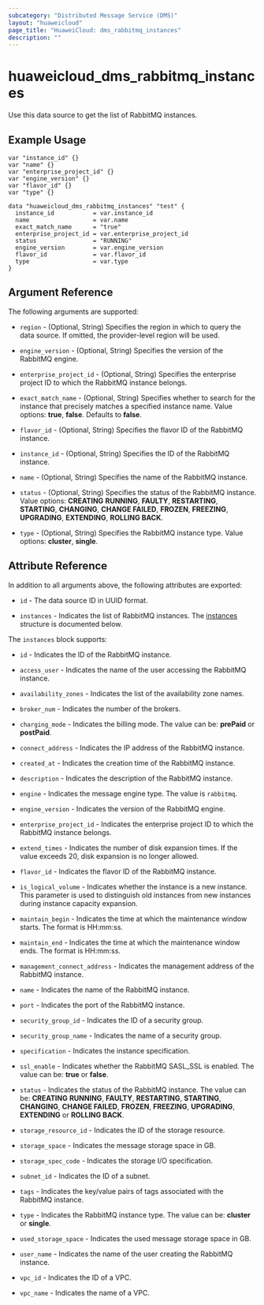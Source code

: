 ```yaml
---
subcategory: "Distributed Message Service (DMS)"
layout: "huaweicloud"
page_title: "HuaweiCloud: dms_rabbitmq_instances"
description: ""
---
```


# huaweicloud_dms_rabbitmq_instances

Use this data source to get the list of RabbitMQ instances.

## Example Usage

```hcl
var "instance_id" {}
var "name" {}
var "enterprise_project_id" {}
var "engine_version" {}
var "flavor_id" {}
var "type" {}

data "huaweicloud_dms_rabbitmq_instances" "test" {
  instance_id           = var.instance_id
  name                  = var.name
  exact_match_name      = "true" 
  enterprise_project_id = var.enterprise_project_id
  status                = "RUNNING" 
  engine_version        = var.engine_version
  flavor_id             = var.flavor_id
  type                  = var.type
}
```

## Argument Reference

The following arguments are supported:

* `region` - (Optional, String) Specifies the region in which to query the data source.
  If omitted, the provider-level region will be used.

* `engine_version` - (Optional, String) Specifies the version of the RabbitMQ engine.

* `enterprise_project_id` - (Optional, String) Specifies the enterprise project ID to which the RabbitMQ instance belongs.

* `exact_match_name` - (Optional, String) Specifies whether to search for the instance that precisely matches
  a specified instance name. Value options: **true**, **false**. Defaults to **false**.

* `flavor_id` - (Optional, String) Specifies the flavor ID of the RabbitMQ instance.

* `instance_id` - (Optional, String) Specifies the ID of the RabbitMQ instance.

* `name` - (Optional, String) Specifies the name of the RabbitMQ instance.

* `status` - (Optional, String) Specifies the status of the RabbitMQ instance. Value options: **CREATING** **RUNNING**,
  **FAULTY**,  **RESTARTING**, **STARTING**, **CHANGING**, **CHANGE FAILED**, **FROZEN**, **FREEZING**, **UPGRADING**,
  **EXTENDING**, **ROLLING BACK**.

* `type` - (Optional, String) Specifies the RabbitMQ instance type. Value options: **cluster**, **single**.

## Attribute Reference

In addition to all arguments above, the following attributes are exported:

* `id` - The data source ID in UUID format.

* `instances` - Indicates the list of RabbitMQ instances.
The [instances](#DMS_rabbitmq_instances) structure is documented below.

<a name="DMS_rabbitmq_instances"></a>
The `instances` block supports:

* `id` - Indicates the ID of the RabbitMQ instance.

* `access_user` - Indicates the name of the user accessing the RabbitMQ instance.

* `availability_zones` - Indicates the list of the availability zone names.

* `broker_num` - Indicates the number of the brokers.

* `charging_mode` - Indicates the billing mode. The value can be: **prePaid** or **postPaid**.

* `connect_address` - Indicates the IP address of the RabbitMQ instance.

* `created_at` - Indicates the creation time of the RabbitMQ instance.

* `description` - Indicates the description of the RabbitMQ instance.

* `engine` - Indicates the message engine type. The value is `rabbitmq`.

* `engine_version` - Indicates the version of the RabbitMQ engine.

* `enterprise_project_id` - Indicates the enterprise project ID to which the RabbitMQ instance belongs.

* `extend_times` - Indicates the number of disk expansion times. If the value exceeds 20, disk expansion is
  no longer allowed.

* `flavor_id` - Indicates the flavor ID of the RabbitMQ instance.

* `is_logical_volume` - Indicates whether the instance is a new instance. This parameter is used to
  distinguish old instances from new instances during instance capacity expansion.

* `maintain_begin` - Indicates the time at which the maintenance window starts. The format is HH:mm:ss.

* `maintain_end` - Indicates the time at which the maintenance window ends. The format is HH:mm:ss.

* `management_connect_address` - Indicates the management address of the RabbitMQ instance.

* `name` - Indicates the name of the RabbitMQ instance.

* `port` - Indicates the port of the RabbitMQ instance.

* `security_group_id` - Indicates the ID of a security group.

* `security_group_name` - Indicates the name of a security group.

* `specification` - Indicates the instance specification.

* `ssl_enable` - Indicates whether the RabbitMQ SASL_SSL is enabled. The value can be: **true** or **false**.

* `status` - Indicates the status of the RabbitMQ instance. The value can be: **CREATING** **RUNNING**, **FAULTY**,
  **RESTARTING**, **STARTING**, **CHANGING**, **CHANGE FAILED**, **FROZEN**, **FREEZING**, **UPGRADING**, **EXTENDING**
  or **ROLLING BACK**.

* `storage_resource_id` - Indicates the ID of the storage resource.

* `storage_space` - Indicates the message storage space in GB.

* `storage_spec_code` - Indicates the storage I/O specification.

* `subnet_id` - Indicates the ID of a subnet.

* `tags` - Indicates the key/value pairs of tags associated with the RabbitMQ instance.

* `type` - Indicates the RabbitMQ instance type. The value can be: **cluster** or **single**.

* `used_storage_space` - Indicates the used message storage space in GB.

* `user_name` - Indicates the name of the user creating the RabbitMQ instance.

* `vpc_id` - Indicates the ID of a VPC.

* `vpc_name` - Indicates the name of a VPC.
